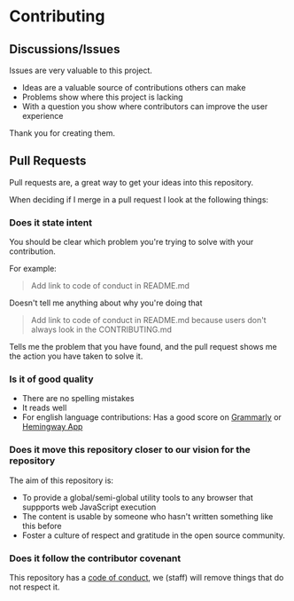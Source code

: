 # Contributing

## Discussions/Issues

Issues are very valuable to this project.

  - Ideas are a valuable source of contributions others can make
  - Problems show where this project is lacking
  - With a question you show where contributors can improve the user
    experience

Thank you for creating them.

## Pull Requests

Pull requests are, a great way to get your ideas into this repository.

When deciding if I merge in a pull request I look at the following
things:

### Does it state intent

You should be clear which problem you're trying to solve with your
contribution.

For example:

> Add link to code of conduct in README.md

Doesn't tell me anything about why you're doing that

> Add link to code of conduct in README.md because users don't always
> look in the CONTRIBUTING.md

Tells me the problem that you have found, and the pull request shows me
the action you have taken to solve it.

### Is it of good quality

  - There are no spelling mistakes
  - It reads well
  - For english language contributions: Has a good score on
    [Grammarly](https://www.grammarly.com) or [Hemingway
    App](https://www.hemingwayapp.com/)

### Does it move this repository closer to our vision for the repository

The aim of this repository is:

  - To provide a global/semi-global utility tools to any browser that suppports web JavaScript execution
  - The content is usable by someone who hasn't written something like
    this before
  - Foster a culture of respect and gratitude in the open source
    community.

### Does it follow the contributor covenant

This repository has a [code of conduct](.github/CODE_OF_CONDUCT.md), we (staff) will
remove things that do not respect it.
